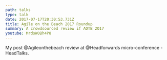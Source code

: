 ```yaml
---
path: talks
type: talk
date: 2017-07-17T20:30:53.731Z
title: Agile on the Beach 2017 Roundup
summary: A crowdsourced review if AOTB 2O17
youtube: MrdsWOBh4P8
---
```

My post @Agileonthebeach review at @Headforwards micro-conference - HeadTalks.
